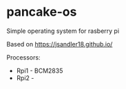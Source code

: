 # pancake-os
Simple operating system for rasberry pi


Based on https://jsandler18.github.io/

Processors:
* Rpi1 - BCM2835
* Rpi2 - 
